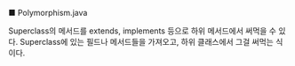 ■ Polymorphism.java

Superclass의 메서드를 extends, implements 등으로 하위 메서드에서 써먹을 수 있다.
Superclass에 있는 필드나 메서드들을 가져오고, 하위 클래스에서 그걸 써먹는 식이다. 
